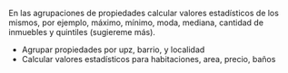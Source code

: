 En las agrupaciones de propiedades calcular valores estadísticos de los mismos, por ejemplo, máximo, mínimo, moda, mediana, cantidad de inmuebles y quintiles (sugiereme más).
* Agrupar propiedades por upz, barrio, y localidad
* Calcular valores estadísticos para habitaciones, area, precio, baños



